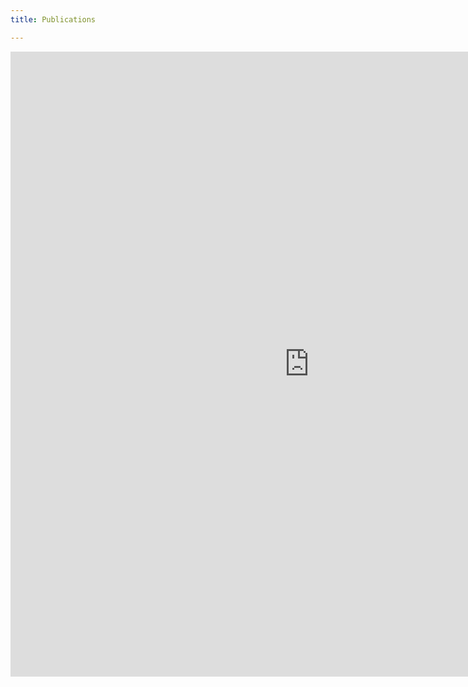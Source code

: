```yaml
---
title: Publications

---
```


 <iframe width="955" height="1000" frameBorder="0" src="https://bibbase.org/show?bib=https://bibbase.org/f/EJMp3HRuxirjxpcXh/references.bib"></iframe> 
